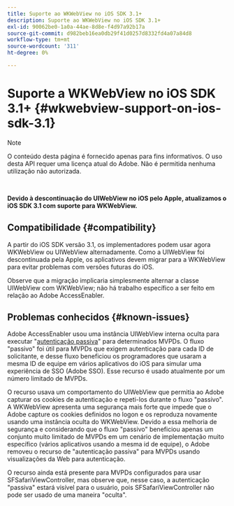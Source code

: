 ```yaml
---
title: Suporte ao WKWebView no iOS SDK 3.1+
description: Suporte ao WKWebView no iOS SDK 3.1+
exl-id: 90062be0-1a0a-44ae-8d8e-f4d97a92b17a
source-git-commit: d982beb16ea0db29f41d0257d8332fd4a07a84d8
workflow-type: tm+mt
source-wordcount: '311'
ht-degree: 0%

---
```


# Suporte a WKWebView no iOS SDK 3.1+ {#wkwebview-support-on-ios-sdk-3.1}

>[!NOTE]
>
>O conteúdo desta página é fornecido apenas para fins informativos. O uso desta API requer uma licença atual do Adobe. Não é permitida nenhuma utilização não autorizada.

</br>

**Devido à descontinuação do UIWebView no iOS pelo Apple, atualizamos o iOS SDK 3.1 com suporte para WKWebView.**

## Compatibilidade {#compatibility}

A partir do iOS SDK versão 3.1, os implementadores podem usar agora WKWebView ou UIWebView alternadamente. Como a UIWebView foi descontinuada pela Apple, os aplicativos devem migrar para a WKWebView para evitar problemas com versões futuras do iOS.

Observe que a migração implicaria simplesmente alternar a classe UIWebView com WKWebView; não há trabalho específico a ser feito em relação ao Adobe AccessEnabler.

## Problemas conhecidos {#known-issues}

Adobe AccessEnabler usou uma instância UIWebView interna oculta para executar &quot;[autenticação passiva](/help/authentication/integration-guide-programmers/features-standard/sso-access/sso-passive-authn.md)&quot; para determinados MVPDs. O fluxo &quot;passivo&quot; foi útil para MVPDs que exigem autenticação para cada ID de solicitante, e desse fluxo beneficiou os programadores que usaram a mesma ID de equipe em vários aplicativos do iOS para simular uma experiência de SSO (Adobe SSO). Esse recurso é usado atualmente por um número limitado de MVPDs.

O recurso usava um comportamento do UIWebView que permitia ao Adobe capturar os cookies de autenticação e repeti-los durante o fluxo &quot;passivo&quot;. A WKWebView apresenta uma segurança mais forte que impede que o Adobe capture os cookies definidos no logon e os reproduza novamente usando uma instância oculta do WKWebView. Devido a essa melhoria de segurança e considerando que o fluxo &quot;passivo&quot; beneficiou apenas um conjunto muito limitado de MVPDs em um cenário de implementação muito específico (vários aplicativos usando a mesma id de equipe), o Adobe removeu o recurso de &quot;autenticação passiva&quot; para MVPDs usando visualizações da Web para autenticação.

O recurso ainda está presente para MVPDs configurados para usar SFSafariViewController, mas observe que, nesse caso, a autenticação &quot;passiva&quot; estará visível para o usuário, pois SFSafariViewController não pode ser usado de uma maneira &quot;oculta&quot;.
